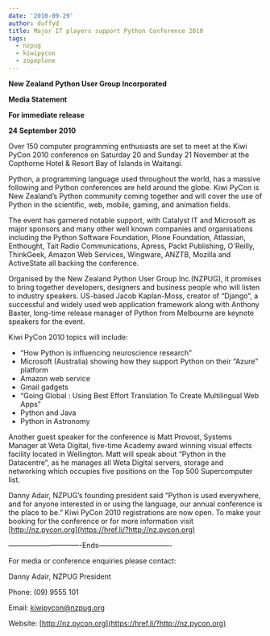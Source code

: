 ```yaml
---
date: '2010-09-29'
author: duffyd
title: Major IT players support Python Conference 2010
tags:
  - nzpug
  - kiwipycon
  - zopeplone
---
```


**New Zealand Python User Group Incorporated**

**Media Statement**

**For immediate release**

**24 September 2010**

Over 150 computer programming enthusiasts are set to meet at the Kiwi PyCon 2010 conference on Saturday 20 and Sunday 21 November at the Copthorne Hotel & Resort Bay of Islands in Waitangi.

Python, a programming language used throughout the world, has a massive
following and Python conferences are held around the globe. Kiwi PyCon
is New Zealand’s Python community coming together and will cover the use
of Python in the scientific, web, mobile, gaming, and animation fields.

The event has garnered notable support, with Catalyst IT and Microsoft
as major sponsors and many other well known companies and organisations
including the Python Software Foundation, Plone Foundation, Atlassian,
Enthought, Tait Radio Communications, Apress, Packt Publishing,
O'Reilly, ThinkGeek, Amazon Web Services, Wingware, ANZTB, Mozilla and
ActiveState all backing the conference.

Organised by the New Zealand Python User Group Inc.(NZPUG), it promises
to bring together developers, designers and business people who will
listen to industry speakers. US-based Jacob Kaplan-Moss, creator of
“Django”, a successful and widely used web application framework along
with Anthony Baxter, long-time release manager of Python from Melbourne
are keynote speakers for the event.

Kiwi PyCon 2010 topics will include:

- “How Python is influencing neuroscience research"
- Microsoft (Australia) showing how they support Python on their “Azure” platform
- Amazon web service
- Gmail gadgets
- “Going Global : Using Best Effort Translation To Create Multilingual Web Apps”
- Python and Java
- Python in Astronomy

Another guest speaker for the conference is Matt Provost, Systems
Manager at Weta Digital, five-time Academy award winning visual effects
facility located in Wellington. Matt will speak about “Python in the
Datacentre”, as he manages all Weta Digital servers, storage and
networking which occupies five positions on the Top 500 Supercomputer
list.

Danny Adair, NZPUG’s founding president said “Python is used everywhere,
and for anyone interested in or using the language, our annual
conference is the place to be.” Kiwi PyCon 2010 registrations are now
open. To make your booking for the conference or for more information
visit [http://nz.pycon.org](https://href.li/?http://nz.pycon.org)

——————————-Ends——————————-

For media or conference enquiries please contact:

Danny Adair, NZPUG President

Phone: (09) 9555 101

Email: [kiwipycon@nzpug.org](https://href.li/?mailto:kiwipycon@nzpug.org)

Website: [http://nz.pycon.org](https://href.li/?http://nz.pycon.org)
